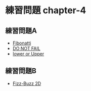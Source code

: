# 練習問題 chapter-4

## 練習問題A

- [Fibonatti](fibonatti)
- [DO NOT FAIL](do-not-fail)
- [lower or Upper](lower-or-upper)

## 練習問題B

- [Fizz-Buzz 2D](fizz-buzz-2d)
